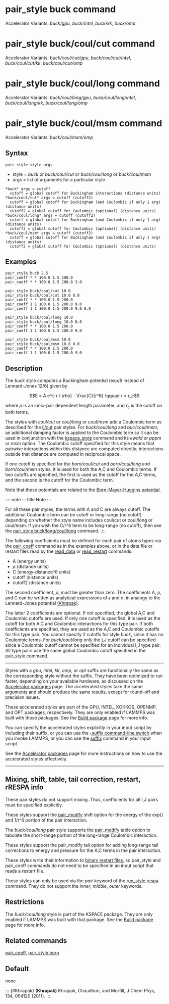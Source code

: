 # pair_style buck command

Accelerator Variants: *buck/gpu*, *buck/intel*, *buck/kk*, *buck/omp*

# pair_style buck/coul/cut command

Accelerator Variants: *buck/coul/cut/gpu*, *buck/coul/cut/intel*,
*buck/coul/cut/kk*, *buck/coul/cut/omp*

# pair_style buck/coul/long command

Accelerator Variants: *buck/coul/long/gpu*, *buck/coul/long/intel*,
*buck/coul/long/kk*, *buck/coul/long/omp*

# pair_style buck/coul/msm command

Accelerator Variants: *buck/coul/msm/omp*

## Syntax

``` LAMMPS
pair_style style args
```

-   style = *buck* or *buck/coul/cut* or *buck/coul/long* or
    *buck/coul/msm*
-   args = list of arguments for a particular style

<!-- -->

    *buck* args = cutoff
      cutoff = global cutoff for Buckingham interactions (distance units)
    *buck/coul/cut* args = cutoff (cutoff2)
      cutoff = global cutoff for Buckingham (and Coulombic if only 1 arg) (distance units)
      cutoff2 = global cutoff for Coulombic (optional) (distance units)
    *buck/coul/long* args = cutoff (cutoff2)
      cutoff = global cutoff for Buckingham (and Coulombic if only 1 arg) (distance units)
      cutoff2 = global cutoff for Coulombic (optional) (distance units)
    *buck/coul/msm* args = cutoff (cutoff2)
      cutoff = global cutoff for Buckingham (and Coulombic if only 1 arg) (distance units)
      cutoff2 = global cutoff for Coulombic (optional) (distance units)

## Examples

``` LAMMPS
pair_style buck 2.5
pair_coeff * * 100.0 1.5 200.0
pair_coeff * * 100.0 1.5 200.0 3.0

pair_style buck/coul/cut 10.0
pair_style buck/coul/cut 10.0 8.0
pair_coeff * * 100.0 1.5 200.0
pair_coeff 1 1 100.0 1.5 200.0 9.0
pair_coeff 1 1 100.0 1.5 200.0 9.0 8.0

pair_style buck/coul/long 10.0
pair_style buck/coul/long 10.0 8.0
pair_coeff * * 100.0 1.5 200.0
pair_coeff 1 1 100.0 1.5 200.0 9.0

pair_style buck/coul/msm 10.0
pair_style buck/coul/msm 10.0 8.0
pair_coeff * * 100.0 1.5 200.0
pair_coeff 1 1 100.0 1.5 200.0 9.0
```

## Description

The *buck* style computes a Buckingham potential (exp/6 instead of
Lennard-Jones 12/6) given by

$$E = A e^{-r / \rho} - \frac{C}{r^6} \qquad r < r_c$$

where $\rho$ is an ionic-pair dependent length parameter, and $r_c$ is
the cutoff on both terms.

The styles with *coul/cut* or *coul/long* or *coul/msm* add a Coulombic
term as described for the [lj/cut](pair_lj) pair styles. For
*buck/coul/long* and *buc/coul/msm*, an additional damping factor is
applied to the Coulombic term so it can be used in conjunction with the
[kspace_style](kspace_style) command and its *ewald* or *pppm* or *msm*
option. The Coulombic cutoff specified for this style means that
pairwise interactions within this distance are computed directly;
interactions outside that distance are computed in reciprocal space.

If one cutoff is specified for the *born/coul/cut* and *born/coul/long*
and *born/coul/msm* styles, it is used for both the A,C and Coulombic
terms. If two cutoffs are specified, the first is used as the cutoff for
the A,C terms, and the second is the cutoff for the Coulombic term.

Note that these potentials are related to the [Born-Mayer-Huggins
potential](pair_born).

:::: note
::: title
Note
:::

For all these pair styles, the terms with A and C are always cutoff. The
additional Coulombic term can be cutoff or long-range (no cutoff)
depending on whether the style name includes coul/cut or coul/long or
coul/msm. If you wish the C/r\^6 term to be long-range (no cutoff), then
see the [pair_style buck/long/coul/long](pair_buck_long) command.
::::

The following coefficients must be defined for each pair of atoms types
via the [pair_coeff](pair_coeff) command as in the examples above, or in
the data file or restart files read by the [read_data](read_data) or
[read_restart](read_restart) commands:

-   A (energy units)
-   $\rho$ (distance units)
-   C (energy-distance\^6 units)
-   cutoff (distance units)
-   cutoff2 (distance units)

The second coefficient, $\rho$, must be greater than zero. The
coefficients A, $\rho$, and C can be written as analytical expressions
of $\epsilon$ and $\sigma$, in analogy to the Lennard-Jones potential
[(Khrapak)](Khrapak).

The latter 2 coefficients are optional. If not specified, the global A,C
and Coulombic cutoffs are used. If only one cutoff is specified, it is
used as the cutoff for both A,C and Coulombic interactions for this type
pair. If both coefficients are specified, they are used as the A,C and
Coulombic cutoffs for this type pair. You cannot specify 2 cutoffs for
style *buck*, since it has no Coulombic terms. For *buck/coul/long* only
the LJ cutoff can be specified since a Coulombic cutoff cannot be
specified for an individual I,J type pair. All type pairs use the same
global Coulombic cutoff specified in the pair_style command.

------------------------------------------------------------------------

Styles with a *gpu*, *intel*, *kk*, *omp*, or *opt* suffix are
functionally the same as the corresponding style without the suffix.
They have been optimized to run faster, depending on your available
hardware, as discussed on the [Accelerator packages](Speed_packages)
page. The accelerated styles take the same arguments and should produce
the same results, except for round-off and precision issues.

These accelerated styles are part of the GPU, INTEL, KOKKOS, OPENMP, and
OPT packages, respectively. They are only enabled if LAMMPS was built
with those packages. See the [Build package](Build_package) page for
more info.

You can specify the accelerated styles explicitly in your input script
by including their suffix, or you can use the [-suffix command-line
switch](Run_options) when you invoke LAMMPS, or you can use the
[suffix](suffix) command in your input script.

See the [Accelerator packages](Speed_packages) page for more
instructions on how to use the accelerated styles effectively.

------------------------------------------------------------------------

## Mixing, shift, table, tail correction, restart, rRESPA info

These pair styles do not support mixing. Thus, coefficients for all I,J
pairs must be specified explicitly.

These styles support the [pair_modify](pair_modify) shift option for the
energy of the exp() and 1/r\^6 portion of the pair interaction.

The *buck/coul/long* pair style supports the [pair_modify](pair_modify)
table option to tabulate the short-range portion of the long-range
Coulombic interaction.

These styles support the pair_modify tail option for adding long-range
tail corrections to energy and pressure for the A,C terms in the pair
interaction.

These styles write their information to [binary restart files](restart),
so pair_style and pair_coeff commands do not need to be specified in an
input script that reads a restart file.

These styles can only be used via the *pair* keyword of the [run_style
respa](run_style) command. They do not support the *inner*, *middle*,
*outer* keywords.

## Restrictions

The *buck/coul/long* style is part of the KSPACE package. They are only
enabled if LAMMPS was built with that package. See the [Build
package](Build_package) page for more info.

## Related commands

[pair_coeff](pair_coeff), [pair_style born](pair_born)

## Default

none

::: {#Khrapak}
**(Khrapak)** Khrapak, Chaudhuri, and Morfill, J Chem Phys, 134, 054120
(2011).
:::
